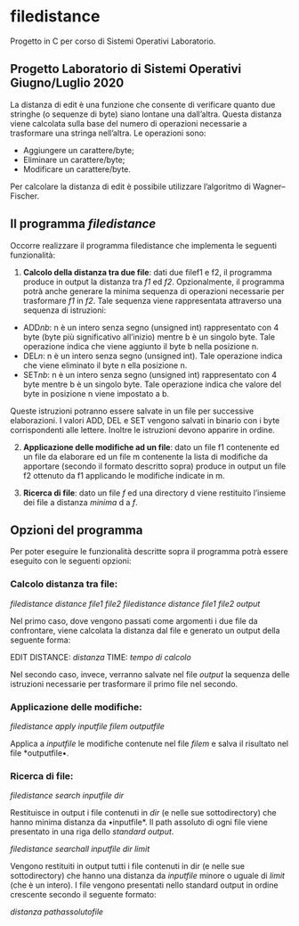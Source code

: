 # filedistance
Progetto in C per corso di Sistemi Operativi Laboratorio.

## Progetto Laboratorio di Sistemi Operativi Giugno/Luglio 2020
La ​distanza di edit ​è una funzione che consente di verificare quanto due stringhe (o sequenze di byte) siano ​lontane ​una dall’altra. Questa distanza viene calcolata sulla base del numero di operazioni necessarie a trasformare una stringa nell’altra. Le operazioni sono:
* Aggiungere un carattere/byte;
* Eliminare un carattere/byte;
* Modificare un carattere/byte.

Per calcolare la distanza di edit è possibile utilizzare l’algoritmo di ​Wagner–Fischer.

## Il programma *filedistance*
Occorre realizzare il programma ​filedistance​ che implementa le seguenti funzionalità:
1. **Calcolo della distanza tra due file**: ​dati due file ​f1 e ​f2,​ il programma produce in output la distanza tra *f1* ed *f2*. Opzionalmente, il programma potrà anche generare la minima sequenza di operazioni necessarie per trasformare *f1* in *f2*. Tale sequenza
viene rappresentata attraverso una sequenza di istruzioni:

  * ADD*nb*: n è un intero senza segno (unsigned int) rappresentato con 4 byte
(byte più significativo all’inizio) mentre ​b è un singolo byte. Tale operazione
indica che viene aggiunto il byte ​b n​ ella posizione ​n​.
  * DEL*n*: n è un intero senza segno (unsigned int). Tale operazione indica che
viene eliminato il byte​ n​ ella posizione ​n.​
  * SET*nb*: n è un intero senza segno (unsigned int) rappresentato con 4 byte
mentre ​b è un singolo byte. Tale operazione indica che valore del byte in
posizione ​n ​viene impostato a ​b.

Queste istruzioni potranno essere salvate in un file per successive elaborazioni. I valori ADD, DEL e SET vengono salvati in binario con i byte corrispondenti alle lettere. Inoltre le istruzioni devono apparire in ordine.

2. **Applicazione delle modifiche ad un file**: ​dato un file ​f1 contenente ed un file da elaborare ed un file ​m contenente la lista di ​modifiche da apportare ​(secondo il formato descritto sopra) p​ roduce in output un file ​f2 ​ottenuto da ​f1 ​applicando le modifiche indicate in ​m.

3. **Ricerca di file**: ​dato un file *f* ed una directory ​d viene restituito l’insieme dei file a distanza *minima* d a *f*.
## Opzioni del programma
Per poter eseguire le funzionalità descritte sopra il programma potrà essere eseguito con le seguenti opzioni:
### Calcolo distanza tra file:

*filedistance distance file1 file2*
*filedistance distance file1 file2 output*

Nel primo caso, dove vengono passati come argomenti i due file da confrontare, viene calcolata la distanza dal file e generato un output della seguente forma:

EDIT DISTANCE: *distanza*
TIME: *tempo di calcolo*

Nel secondo caso, invece, verranno salvate nel file *output* la sequenza delle istruzioni necessarie per trasformare il primo file nel secondo.

### Applicazione delle modifiche:

*filedistance apply inputfile filem outputfile*

Applica a *inputfile* le modifiche contenute nel file *filem* e salva il risultato nel file *outputfile•.

### Ricerca di file:

*filedistance search inputfile dir*

Restituisce in output i file contenuti in *dir* (e nelle sue sottodirectory) che hanno minima distanza da •inputfile*. Il path assoluto di ogni file viene presentato in una riga dello *standard output*.

*filedistance searchall inputfile dir limit*

Vengono restituiti in output tutti i file contenuti in dir (e nelle sue sottodirectory) che hanno una distanza da *inputfile* minore o uguale di *limit* (che è un intero). I file vengono presentati nello standard output in ordine crescente secondo il seguente formato:

*distanza pathassolutofile*
